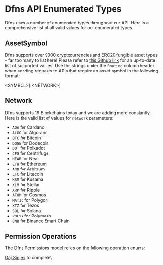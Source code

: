 # Dfns API Enumerated Types

Dfns uses a number of enumerated types throughout our API. Here is a comprehensive list of all valid values for our enumerated types.&#x20;

## AssetSymbol

Dfns supports over 9000 cryptocurrencies and ERC20 fungible asset types - far too many to list here! Please refer to [this Github link](../AssetTickers.csv) for an up-to-date list of supported values.  Use the strings under the `Routing` column header when sending requests to APIs that require an asset symbol in the following format:&#x20;

&#x20;\<SYMBOL>\[.\<NETWORK>]

## Network

Dfns supports 19 Blockchains today and we are adding more constantly. Here is the valid list of values for `network` parameters:&#x20;

* `ADA` for Cardano
* `ALGO` for Algorand
* `BTC` for Bitcoin
* `DOGE` for Dogecoin
* `DOT` for Polkadot
* `CFG` for Centrifuge
* `NEAR` for Near
* `ETH` for Ethereum
* `ARB` for Arbitrum
* `LTC` for Litecoin
* `KSM` for Kusama
* `XLM` for Stellar
* `XRP` for Ripple
* `ATOM` for Cosmos
* `MATIC` for Polygon
* `XTZ` for Tezos
* `SOL` for Solana
* `POLYX` for Polymesh
* `BNB` for Binance Smart Chain



## Permission Operations

The Dfns Permissions model relies on the following operation enums:

[Gaj Sinjeri](https://app.gitbook.com/u/sRYbQds4q6ay15HKgEbax9dt9gM2 "mention") to complete\




